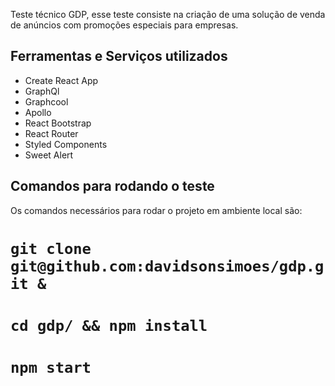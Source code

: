Teste técnico GDP, esse teste consiste na criação de uma solução de venda de anúncios com promoções especiais para empresas.

## Ferramentas e Serviços utilizados

- Create React App
- GraphQl
- Graphcool
- Apollo
- React Bootstrap
- React Router
- Styled Components
- Sweet Alert

## Comandos para rodando o teste

Os comandos necessários para rodar o projeto em ambiente local são:

# `git clone git@github.com:davidsonsimoes/gdp.git &`

# `cd gdp/ && npm install`

# `npm start`
